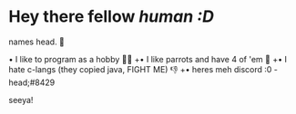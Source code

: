 # **Hey there fellow *human :D***

names head. 👋

• I like to program as a hobby 👨‍💻
+• I like parrots and have 4 of 'em 🦜 
+• I hate c-langs (they copied java, FIGHT ME) 👎
+• heres meh discord :0 - head;#8429

seeya!
